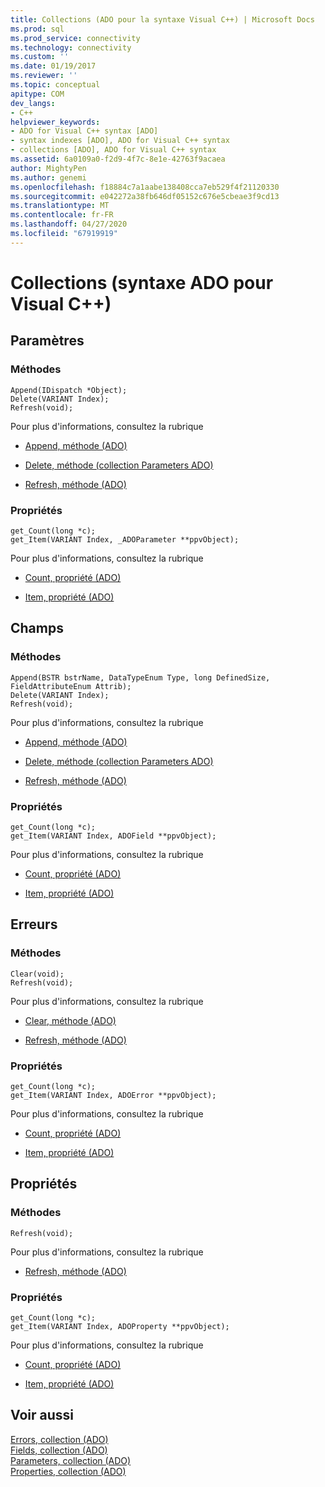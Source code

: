 ```yaml
---
title: Collections (ADO pour la syntaxe Visual C++) | Microsoft Docs
ms.prod: sql
ms.prod_service: connectivity
ms.technology: connectivity
ms.custom: ''
ms.date: 01/19/2017
ms.reviewer: ''
ms.topic: conceptual
apitype: COM
dev_langs:
- C++
helpviewer_keywords:
- ADO for Visual C++ syntax [ADO]
- syntax indexes [ADO], ADO for Visual C++ syntax
- collections [ADO], ADO for Visual C++ syntax
ms.assetid: 6a0109a0-f2d9-4f7c-8e1e-42763f9acaea
author: MightyPen
ms.author: genemi
ms.openlocfilehash: f18884c7a1aabe138408cca7eb529f4f21120330
ms.sourcegitcommit: e042272a38fb646df05152c676e5cbeae3f9cd13
ms.translationtype: MT
ms.contentlocale: fr-FR
ms.lasthandoff: 04/27/2020
ms.locfileid: "67919919"
---
```

# <a name="collections-ado-for-visual-c-syntax"></a>Collections (syntaxe ADO pour Visual C++)
## <a name="parameters"></a>Paramètres  
  
### <a name="methods"></a>Méthodes  
  
```  
Append(IDispatch *Object);  
Delete(VARIANT Index);  
Refresh(void);  
```  
  
 Pour plus d'informations, consultez la rubrique  
  
-   [Append, méthode (ADO)](../../../ado/reference/ado-api/append-method-ado.md)  
  
-   [Delete, méthode (collection Parameters ADO)](../../../ado/reference/ado-api/delete-method-ado-parameters-collection.md)  
  
-   [Refresh, méthode (ADO)](../../../ado/reference/ado-api/refresh-method-ado.md)  
  
### <a name="properties"></a>Propriétés  
  
```  
get_Count(long *c);  
get_Item(VARIANT Index, _ADOParameter **ppvObject);  
```  
  
 Pour plus d'informations, consultez la rubrique  
  
-   [Count, propriété (ADO)](../../../ado/reference/ado-api/count-property-ado.md)  
  
-   [Item, propriété (ADO)](../../../ado/reference/ado-api/item-property-ado.md)  
  
## <a name="fields"></a>Champs  
  
### <a name="methods"></a>Méthodes  
  
```  
Append(BSTR bstrName, DataTypeEnum Type, long DefinedSize, FieldAttributeEnum Attrib);  
Delete(VARIANT Index);  
Refresh(void);  
```  
  
 Pour plus d'informations, consultez la rubrique  
  
-   [Append, méthode (ADO)](../../../ado/reference/ado-api/append-method-ado.md)  
  
-   [Delete, méthode (collection Parameters ADO)](../../../ado/reference/ado-api/delete-method-ado-parameters-collection.md)  
  
-   [Refresh, méthode (ADO)](../../../ado/reference/ado-api/refresh-method-ado.md)  
  
### <a name="properties"></a>Propriétés  
  
```  
get_Count(long *c);  
get_Item(VARIANT Index, ADOField **ppvObject);  
```  
  
 Pour plus d'informations, consultez la rubrique  
  
-   [Count, propriété (ADO)](../../../ado/reference/ado-api/count-property-ado.md)  
  
-   [Item, propriété (ADO)](../../../ado/reference/ado-api/item-property-ado.md)  
  
## <a name="errors"></a>Erreurs  
  
### <a name="methods"></a>Méthodes  
  
```  
Clear(void);  
Refresh(void);  
```  
  
 Pour plus d'informations, consultez la rubrique  
  
-   [Clear, méthode (ADO)](../../../ado/reference/ado-api/clear-method-ado.md)  
  
-   [Refresh, méthode (ADO)](../../../ado/reference/ado-api/refresh-method-ado.md)  
  
### <a name="properties"></a>Propriétés  
  
```  
get_Count(long *c);  
get_Item(VARIANT Index, ADOError **ppvObject);  
```  
  
 Pour plus d'informations, consultez la rubrique  
  
-   [Count, propriété (ADO)](../../../ado/reference/ado-api/count-property-ado.md)  
  
-   [Item, propriété (ADO)](../../../ado/reference/ado-api/item-property-ado.md)  
  
## <a name="properties"></a>Propriétés  
  
### <a name="methods"></a>Méthodes  
  
```  
Refresh(void);  
```  
  
 Pour plus d'informations, consultez la rubrique  
  
-   [Refresh, méthode (ADO)](../../../ado/reference/ado-api/refresh-method-ado.md)  
  
### <a name="properties"></a>Propriétés  
  
```  
get_Count(long *c);  
get_Item(VARIANT Index, ADOProperty **ppvObject);  
```  
  
 Pour plus d'informations, consultez la rubrique  
  
-   [Count, propriété (ADO)](../../../ado/reference/ado-api/count-property-ado.md)  
  
-   [Item, propriété (ADO)](../../../ado/reference/ado-api/item-property-ado.md)  
  
## <a name="see-also"></a>Voir aussi  
 [Errors, collection (ADO)](../../../ado/reference/ado-api/errors-collection-ado.md)   
 [Fields, collection (ADO)](../../../ado/reference/ado-api/fields-collection-ado.md)   
 [Parameters, collection (ADO)](../../../ado/reference/ado-api/parameters-collection-ado.md)   
 [Properties, collection (ADO)](../../../ado/reference/ado-api/properties-collection-ado.md)
